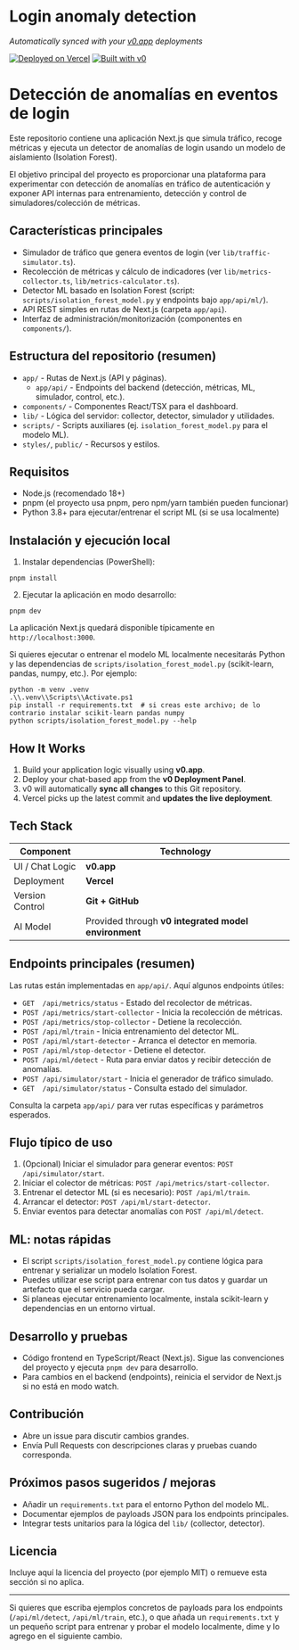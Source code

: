 # Login anomaly detection

_Automatically synced with your [v0.app](https://v0.app) deployments_

[![Deployed on Vercel](https://img.shields.io/badge/Deployed%20on-Vercel-black?style=for-the-badge&logo=vercel)](https://vercel.com/samuelatz4661-4422s-projects/v0-login-anomaly-detection)
[![Built with v0](https://img.shields.io/badge/Built%20with-v0.app-black?style=for-the-badge)](https://v0.app/chat/projects/JfprQlPXAZN)

# Detección de anomalías en eventos de login

Este repositorio contiene una aplicación Next.js que simula tráfico, recoge métricas y ejecuta un detector de anomalías de login usando un modelo de aislamiento (Isolation Forest).

El objetivo principal del proyecto es proporcionar una plataforma para experimentar con detección de anomalías en tráfico de autenticación y exponer API internas para entrenamiento, detección y control de simuladores/colección de métricas.

## Características principales

- Simulador de tráfico que genera eventos de login (ver `lib/traffic-simulator.ts`).
- Recolección de métricas y cálculo de indicadores (ver `lib/metrics-collector.ts`, `lib/metrics-calculator.ts`).
- Detector ML basado en Isolation Forest (script: `scripts/isolation_forest_model.py` y endpoints bajo `app/api/ml/`).
- API REST simples en rutas de Next.js (carpeta `app/api`).
- Interfaz de administración/monitorización (componentes en `components/`).

## Estructura del repositorio (resumen)

- `app/` - Rutas de Next.js (API y páginas).
  - `app/api/` - Endpoints del backend (detección, métricas, ML, simulador, control, etc.).
- `components/` - Componentes React/TSX para el dashboard.
- `lib/` - Lógica del servidor: collector, detector, simulador y utilidades.
- `scripts/` - Scripts auxiliares (ej. `isolation_forest_model.py` para el modelo ML).
- `styles/`, `public/` - Recursos y estilos.

## Requisitos

- Node.js (recomendado 18+)
- pnpm (el proyecto usa pnpm, pero npm/yarn también pueden funcionar)
- Python 3.8+ para ejecutar/entrenar el script ML (si se usa localmente)

## Instalación y ejecución local

1. Instalar dependencias (PowerShell):

```pwsh
pnpm install
```

2. Ejecutar la aplicación en modo desarrollo:

```pwsh
pnpm dev
```

La aplicación Next.js quedará disponible típicamente en `http://localhost:3000`.

Si quieres ejecutar o entrenar el modelo ML localmente necesitarás Python y las dependencias de `scripts/isolation_forest_model.py` (scikit-learn, pandas, numpy, etc.). Por ejemplo:

```pwsh
python -m venv .venv
.\\.venv\\Scripts\\Activate.ps1
pip install -r requirements.txt  # si creas este archivo; de lo contrario instalar scikit-learn pandas numpy
python scripts/isolation_forest_model.py --help
```

## How It Works

1. Build your application logic visually using **v0.app**.
2. Deploy your chat-based app from the **v0 Deployment Panel**.
3. v0 will automatically **sync all changes** to this Git repository.
4. Vercel picks up the latest commit and **updates the live deployment**.

## Tech Stack

| Component       | Technology                                           |
| --------------- | ---------------------------------------------------- |
| UI / Chat Logic | **v0.app**                                           |
| Deployment      | **Vercel**                                           |
| Version Control | **Git + GitHub**                                     |
| AI Model        | Provided through **v0 integrated model environment** |

## Endpoints principales (resumen)

Las rutas están implementadas en `app/api/`. Aquí algunos endpoints útiles:

- `GET  /api/metrics/status` - Estado del recolector de métricas.
- `POST /api/metrics/start-collector` - Inicia la recolección de métricas.
- `POST /api/metrics/stop-collector` - Detiene la recolección.
- `POST /api/ml/train` - Inicia entrenamiento del detector ML.
- `POST /api/ml/start-detector` - Arranca el detector en memoria.
- `POST /api/ml/stop-detector` - Detiene el detector.
- `POST /api/ml/detect` - Ruta para enviar datos y recibir detección de anomalías.
- `POST /api/simulator/start` - Inicia el generador de tráfico simulado.
- `GET  /api/simulator/status` - Consulta estado del simulador.

Consulta la carpeta `app/api/` para ver rutas específicas y parámetros esperados.

## Flujo típico de uso

1. (Opcional) Iniciar el simulador para generar eventos: `POST /api/simulator/start`.
2. Iniciar el colector de métricas: `POST /api/metrics/start-collector`.
3. Entrenar el detector ML (si es necesario): `POST /api/ml/train`.
4. Arrancar el detector: `POST /api/ml/start-detector`.
5. Enviar eventos para detectar anomalías con `POST /api/ml/detect`.

## ML: notas rápidas

- El script `scripts/isolation_forest_model.py` contiene lógica para entrenar y serializar un modelo Isolation Forest.
- Puedes utilizar ese script para entrenar con tus datos y guardar un artefacto que el servicio pueda cargar.
- Si planeas ejecutar entrenamiento localmente, instala scikit-learn y dependencias en un entorno virtual.

## Desarrollo y pruebas

- Código frontend en TypeScript/React (Next.js). Sigue las convenciones del proyecto y ejecuta `pnpm dev` para desarrollo.
- Para cambios en el backend (endpoints), reinicia el servidor de Next.js si no está en modo watch.

## Contribución

- Abre un issue para discutir cambios grandes.
- Envía Pull Requests con descripciones claras y pruebas cuando corresponda.

## Próximos pasos sugeridos / mejoras

- Añadir un `requirements.txt` para el entorno Python del modelo ML.
- Documentar ejemplos de payloads JSON para los endpoints principales.
- Integrar tests unitarios para la lógica del `lib/` (collector, detector).

## Licencia

Incluye aquí la licencia del proyecto (por ejemplo MIT) o remueve esta sección si no aplica.

---

Si quieres que escriba ejemplos concretos de payloads para los endpoints (`/api/ml/detect`, `/api/ml/train`, etc.), o que añada un `requirements.txt` y un pequeño script para entrenar y probar el modelo localmente, dime y lo agrego en el siguiente cambio.
